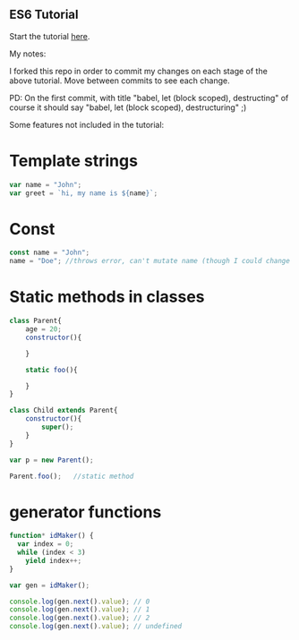 ## ES6 Tutorial

Start the tutorial [here](http://ccoenraets.github.io/es6-tutorial).


My notes:

I forked this repo in order to commit my changes on each stage of the above tutorial. Move between commits to see each change.

PD: On the first commit, with title "babel, let (block scoped), destructing" of course it should say "babel, let (block scoped), destructuring" ;)


Some features not included in the tutorial:
# Template strings
```javascript
var name = "John";
var greet = `hi, my name is ${name}`;
```

# Const
```javascript
const name = "John";
name = "Doe"; //throws error, can't mutate name (though I could change attributes on the "name" object)
```


# Static methods in classes
```javascript
class Parent{
	age = 20;
	constructor(){

	}

	static foo(){

	}
}

class Child extends Parent{
	constructor(){
		super();
	}
}

var p = new Parent();

Parent.foo();	//static method
```

# generator functions
```javascript
function* idMaker() {
  var index = 0;
  while (index < 3)
    yield index++;
}

var gen = idMaker();

console.log(gen.next().value); // 0
console.log(gen.next().value); // 1
console.log(gen.next().value); // 2
console.log(gen.next().value); // undefined
```


